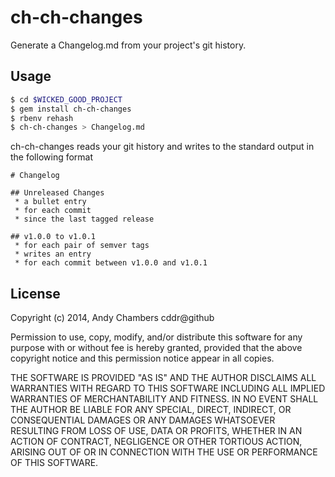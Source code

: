 # ch-ch-changes

Generate a Changelog.md from your project's git history.

## Usage

```sh
$ cd $WICKED_GOOD_PROJECT
$ gem install ch-ch-changes
$ rbenv rehash
$ ch-ch-changes > Changelog.md
```

ch-ch-changes reads your git history and writes to the standard output in the
following format

```
# Changelog

## Unreleased Changes
 * a bullet entry
 * for each commit
 * since the last tagged release

## v1.0.0 to v1.0.1
 * for each pair of semver tags
 * writes an entry
 * for each commit between v1.0.0 and v1.0.1
```

## License

Copyright (c) 2014, Andy Chambers cddr@github

Permission to use, copy, modify, and/or distribute this software for any purpose with or without fee is hereby granted, provided that the above copyright notice and this permission notice appear in all copies.

THE SOFTWARE IS PROVIDED "AS IS" AND THE AUTHOR DISCLAIMS ALL WARRANTIES WITH REGARD TO THIS SOFTWARE INCLUDING ALL IMPLIED WARRANTIES OF MERCHANTABILITY AND FITNESS. IN NO EVENT SHALL THE AUTHOR BE LIABLE FOR ANY SPECIAL, DIRECT, INDIRECT, OR CONSEQUENTIAL DAMAGES OR ANY DAMAGES WHATSOEVER RESULTING FROM LOSS OF USE, DATA OR PROFITS, WHETHER IN AN ACTION OF CONTRACT, NEGLIGENCE OR OTHER TORTIOUS ACTION, ARISING OUT OF OR IN CONNECTION WITH THE USE OR PERFORMANCE OF THIS SOFTWARE.